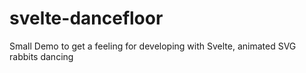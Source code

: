 # svelte-dancefloor
Small Demo to get a feeling for developing with Svelte, animated SVG rabbits dancing
